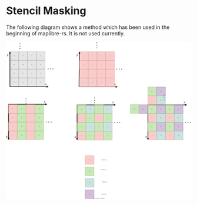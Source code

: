 # Stencil Masking

The following diagram shows a method which has been used in the beginning of maplibre-rs. It is not used currently.

![](figures/stencil_buffer.drawio.svg)